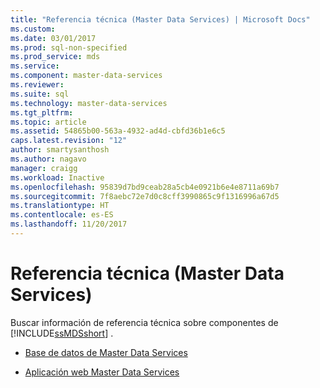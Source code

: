 ```yaml
---
title: "Referencia técnica (Master Data Services) | Microsoft Docs"
ms.custom: 
ms.date: 03/01/2017
ms.prod: sql-non-specified
ms.prod_service: mds
ms.service: 
ms.component: master-data-services
ms.reviewer: 
ms.suite: sql
ms.technology: master-data-services
ms.tgt_pltfrm: 
ms.topic: article
ms.assetid: 54865b00-563a-4932-ad4d-cbfd36b1e6c5
caps.latest.revision: "12"
author: smartysanthosh
ms.author: nagavo
manager: craigg
ms.workload: Inactive
ms.openlocfilehash: 95839d7bd9ceab28a5cb4e0921b6e4e8711a69b7
ms.sourcegitcommit: 7f8aebc72e7d0c8cff3990865c9f1316996a67d5
ms.translationtype: HT
ms.contentlocale: es-ES
ms.lasthandoff: 11/20/2017
---
```

# <a name="technical-reference-master-data-services"></a>Referencia técnica (Master Data Services)
  Buscar información de referencia técnica sobre componentes de [!INCLUDE[ssMDSshort](../includes/ssmdsshort-md.md)] .  
  
 
-   [Base de datos de Master Data Services](../master-data-services/master-data-services-database.md)  
  
-   [Aplicación web Master Data Services](../master-data-services/master-data-manager-web-application.md)  
  
  
